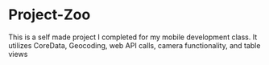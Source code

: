 # Project-Zoo
This is a self made project I completed for my mobile development class. It utilizes CoreData, Geocoding, web API calls, camera functionality, and table views

